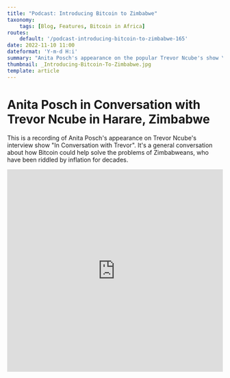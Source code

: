 ```yaml
---
title: "Podcast: Introducing Bitcoin to Zimbabwe"
taxonomy:
    tags: [Blog, Features, Bitcoin in Africa]
routes:
    default: '/podcast-introducing-bitcoin-to-zimbabwe-165'
date: 2022-11-10 11:00
dateformat: 'Y-m-d H:i'
summary: "Anita Posch's appearance on the popular Trevor Ncube's show \"In Conversation with Trevor\". A conversation about how Bitcoin could support Zimbabweans, who have been riddled by inflation for decades."
thumbnail: _Introducing-Bitcoin-To-Zimbabwe.jpg
template: article
---
```


# Anita Posch in Conversation with Trevor Ncube in Harare, Zimbabwe
This is a recording of Anita Posch's appearance on Trevor Ncube's interview show "In Conversation with Trevor". It's a general conversation about how Bitcoin could help solve the problems of Zimbabweans, who have been riddled by inflation for decades.

<iframe width="100%" height="473" src="https://www.youtube.com/embed/-Dd1x5s5MIY" title="YouTube video player" frameborder="0" allow="accelerometer; autoplay; clipboard-write; encrypted-media; gyroscope; picture-in-picture" allowfullscreen></iframe>

